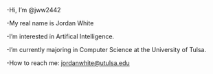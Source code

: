 -Hi, I’m @jww2442

-My real name is Jordan White

-I’m interested in Artifical Intelligence.

-I’m currently majoring in Computer Science at the University of Tulsa. 

-How to reach me: jordanwhite@utulsa.edu

